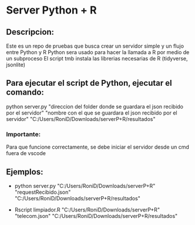 # Server Python + R

## Descripcion:
Este es un repo de pruebas que busca crear un servidor simple y un flujo entre Python y R
Python sera usado para hacer la llamada a R por medio de un subproceso
El script tmb instala las librerias necesarias de R (tidyverse, jsonlite)

## Para ejecutar el script de Python, ejecutar el comando:
python server.py "direccion del folder donde se guardara el json recibido por el servidor" "nombre con el que se guardara el json recibido por el servidor" "C:/Users/RoniD/Downloads/serverP+R/resultados"

### Importante:
Para que funcione correctamente, se debe iniciar el servidor desde un cmd fuera de vscode

## Ejemplos:
- python server.py "C:/Users/RoniD/Downloads/serverP+R" "requestRecibido.json" "C:/Users/RoniD/Downloads/serverP+R/resultados"

- Rscript limpiador.R "C:/Users/RoniD/Downloads/serverP+R" "telecom.json" "C:/Users/RoniD/Downloads/serverP+R/resultados"

